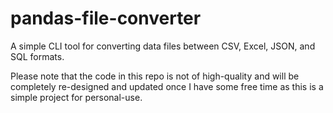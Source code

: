 # pandas-file-converter
A simple CLI tool for converting data files between CSV, Excel, JSON, and SQL formats.

Please note that the code in this repo is not of high-quality and will be completely re-designed and updated once I have some free time as this is a simple project for personal-use.
